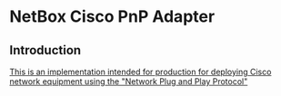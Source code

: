 # NetBox Cisco PnP Adapter

## Introduction

[This is an implementation intended for production for deploying Cisco network equipment using the "Network Plug and Play Protocol"](https://netboxlabs.com/blog/how-to-auto-provision-devices-with-netbox-and-cisco-pnp-provision/)
